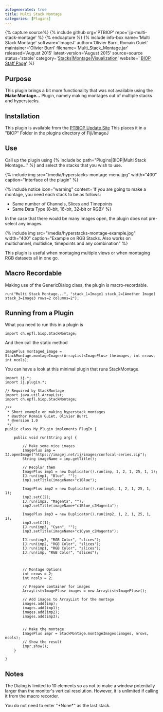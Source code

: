 ```yaml
---
autogenerated: true
title: Multi Stack Montage
categories: [Plugins]
---
```



{% capture source%}
{% include github org='PTBIOP' repo='ijp-multi-stack-montage' %}
{% endcapture %}
{% include info-box name='Multi Stack Montage' software='ImageJ' author='Olivier Burri, Romain Guiet' maintainer='Olivier Burri' filename='Multi\_Stack\_Montage.jar' released='August 2015' latest-version='August 2015' source=source status='stable' category='[Stacks\|Montage\|Visualization](/plugin-index)' website=' [BIOP Staff Page](http://biop.epfl.ch/INFO_Facility.html#staff)' %}

## Purpose

This plugin brings a bit more functionality that was not available using the **Make Montage...** Plugin, namely making montages out of multiple stacks and hyperstacks.

## Installation

This plugin is available from the [PTBIOP Update Site](/list-of-update-sites) This places it in a "BIOP" Folder in the plugins directory of Fiji/ImageJ

## Use

Call up the plugin using {% include bc path="Plugins|BIOP|Multi Stack Montage..." %} and select the stacks that you wish to use.

{% include img src="/media/hyperstacks-montage-menu.jpg" width="400" caption="Interface of the plugin" %}

{% include notice icon="warning" content='If you are going to make a montage, you need each stack to be as follows:

-   Same number of Channels, Slices and Timepoints
-   Same Data Type (8-bit, 16-bit, 32-bit or RGB)' %}

In the case that there would be many images open, the plugin does not pre-select any images.

{% include img src="/media/hyperstacks-montage-example.jpg" width="400" caption="Example on RGB Stacks. Also works on multichannel, multislice, timepoints and any combination" %}

This plugin is useful when montaging multiple views or when montaging RGB datasets all in one go.

## Macro Recordable

Making use of the GenericDialog class, the plugin is macro-recordable.

    run("Multi Stack Montage...", "stack_1=Image1 stack_2=[Another Image] stack_3=Image3 rows=2 columns=2");

## Running from a Plugin

What you need to run this in a plugin is

    import ch.epfl.biop.StackMontage;

And then call the static method

    ImagePlus montaged_image = StackMontage.montageImages(ArrayList<ImagePlus> theimages, int nrows, int ncols);

You can have a look at this minimal plugin that runs StackMontage.

    import ij.*;
    import ij.plugin.*;

    // Required by StackMontage
    import java.util.ArrayList;
    import ch.epfl.biop.StackMontage;

    /**
     * Short example on making hyperstack montages
     * @author Romain Guiet, Olivier Burri
     * @version 1.0
     */
    public class My_Plugin implements PlugIn {

        public void run(String arg) {

            // Make some nice images
            ImagePlus imp = IJ.openImage("https://imagej.net/ij/images/confocal-series.zip");
            String imageName = imp.getTitle();

            // Recolor them
            ImagePlus imp1 = new Duplicator().run(imp, 1, 2, 1, 25, 1, 1);
            IJ.run(imp1, "Blue", "");
            imp1.setTitle(imageName+"c1Blue");
            
            ImagePlus imp2 = new Duplicator().run(imp1, 1, 2, 1, 25, 1, 1);
            imp2.setC(2);
            IJ.run(imp2, "Magenta", "");
            imp2.setTitle(imageName+"c1Blue_c2Magenta");
            
            ImagePlus imp3 = new Duplicator().run(imp2, 1, 2, 1, 25, 1, 1);
            imp3.setC(1);
            IJ.run(imp3, "Cyan", "");
            imp3.setTitle(imageName+"c1Cyan_c2Magenta");
            
            IJ.run(imp3, "RGB Color", "slices");
            IJ.run(imp2, "RGB Color", "slices");
            IJ.run(imp1, "RGB Color", "slices");
            IJ.run(imp, "RGB Color", "slices");



            // Montage Options
            int nrows = 2;
            int ncols = 2;
            
            // Prepare container for images
            ArrayList<ImagePlus> images = new ArrayList<ImagePlus>();
            
            // Add images to ArrayList for the montage
            images.add(imp);
            images.add(imp1);
            images.add(imp2);
            images.add(imp3);


            // Make the montage
            ImagePlus impr = StackMontage.montageImages(images, nrows, ncols);
            // Show the result
            impr.show();
        }

    }

## Notes

The Dialog is limited to 10 elements so as not to make a window potentially larger than the monitor's vertical resolution. However, it is unlimited if calling it from the macro recorder.

You do not need to enter "\*None\*" as the last stack.


